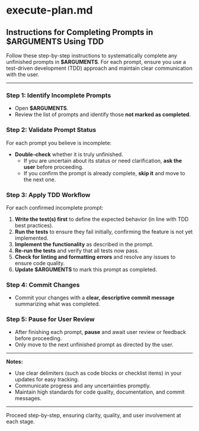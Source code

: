 # execute-plan.md

## Instructions for Completing Prompts in **$ARGUMENTS** Using TDD

Follow these step-by-step instructions to systematically complete any unfinished prompts in **$ARGUMENTS**. For each prompt, ensure you use a test-driven development (TDD) approach and maintain clear communication with the user.

---

### Step 1: Identify Incomplete Prompts

- Open **$ARGUMENTS**.
- Review the list of prompts and identify those **not marked as completed**.

### Step 2: Validate Prompt Status

For each prompt you believe is incomplete:

- **Double-check** whether it is truly unfinished.
  - If you are uncertain about its status or need clarification, **ask the user** before proceeding.
  - If you confirm the prompt is already complete, **skip it** and move to the next one.

### Step 3: Apply TDD Workflow

For each confirmed incomplete prompt:

1. **Write the test(s) first** to define the expected behavior (in line with TDD best practices).
2. **Run the tests** to ensure they fail initially, confirming the feature is not yet implemented.
3. **Implement the functionality** as described in the prompt.
4. **Re-run the tests** and verify that all tests now pass.
5. **Check for linting and formatting errors** and resolve any issues to ensure code quality.
6. **Update** **$ARGUMENTS** to mark this prompt as completed.

### Step 4: Commit Changes

- Commit your changes with a **clear, descriptive commit message** summarizing what was completed.

### Step 5: Pause for User Review

- After finishing each prompt, **pause** and await user review or feedback before proceeding.
- Only move to the next unfinished prompt as directed by the user.

---

**Notes:**

- Use clear delimiters (such as code blocks or checklist items) in your updates for easy tracking.
- Communicate progress and any uncertainties promptly.
- Maintain high standards for code quality, documentation, and commit messages.

---

Proceed step-by-step, ensuring clarity, quality, and user involvement at each stage.

